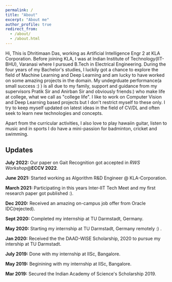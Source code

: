```yaml
---
permalink: /
title: "About"
excerpt: "About me"
author_profile: true
redirect_from: 
  - /about/
  - /about.html
---
```



Hi, This is Dhritimaan Das, working as Artificial Intelligence Engr 2 at KLA Corporation. Before joining KLA, I was at Indian Institute of Technology(IIT-BHU), Varanasi where I pursued B.Tech in Electrical Engineering. During the four years of my Bachelor's studies, I luckily got a chance to explore the field of Machine Learning and Deep Learning and am lucky to have worked on some amazing projects in the domain. My undegrduate performance(a small success :) ) is all due to my family, support and guidance from my supervisors Pratik Sir and Anirban Sir and obviously friends:) who make life at college, what we call as "college life". I like to work on Computer Vision and Deep Learning based projects but I don't restrict myself to these only. I try to keep myself updated on latest ideas in the field of CV/DL and often seek to learn new technologies and concepts.

Apart from the curricular activities, I also love to play hawaiin guitar, listen to music and in sports I do have a mini-passion for badminton, cricket and swimming.


## **Updates**

**July 2022:** Our paper on Gait Recognition got accepted in *RWS Workshop*@**ECCV 2022**.

**June 2021:** Started working as Algorithm R&D Engineer @ KLA-Corporation.

**March 2021:** Participating in this years Inter-IIT Tech Meet and my first research paper got published :).

**Dec 2020:** Received an amazing on-campus job offer from Oracle IDC(rejected).

**Sept 2020:** Completed my internship at TU Darmstadt, Germany.

**May 2020:** Starting my internship at TU Darmstadt, Germany remotely :) .

**Jan 2020:** Received the the DAAD-WISE Scholarship, 2020 to pursue my intership at TU Darmstadt.

**July 2019:** Done with my internship at IISc, Bangalore. 

**May 2019:** Beginining with my internship at IISc, Bangalore.

**Mar 2019:** Secured the Indian Academy of Science's Scholarship 2019.

